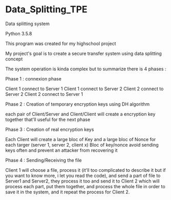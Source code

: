 # Data_Splitting_TPE
Data splitting system

Python 3.5.8

This program was created for my highschool project

My project's goal is to create a secure transfer system using data splitting concept

The system operation is kinda complex but to summarize there is 4 phases :

Phase 1 : connexion phase

  Client 1 connect to Server 1
  Client 1 connect to Server 2
  Client 2 connect to Server 2
  Client 2 connect to Server 1
  
Phase 2 : Creation of temporary encryption keys using DH algorithm

  each pair of Client/Server and Client/Client will create a encryption key together that'll useful for the next phase
  
Phase 3 : Creation of real encryption keys

  Each Client will create a large bloc of Key and a large bloc of Nonce for each targer (server 1, server 2, client x)
  Bloc of key/nonce avoid sending keys often and prevent an attacker from recovering it
  
Phase 4 : Sending/Receiving the file

  Client 1 will choose a file, process it (it'll too complicated to describe it but if you want to know more, i let you read the code),
  and send a part of file to Server1 and Server2, they process it too and send it to Client 2 which will process each part,
  put them together, and process the whole file in order to save it in the system, and it repeat the process for Client 2.
  
  
